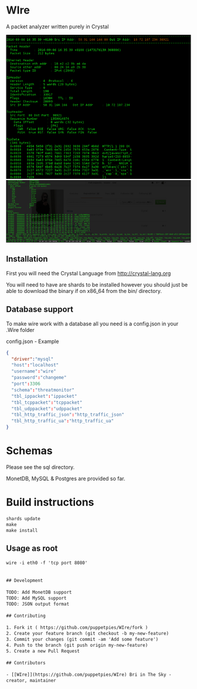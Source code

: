 # WIre

A packet analyzer written purely in Crystal

![Wire](https://raw.githubusercontent.com/puppetpies/WIre/b62dfa0975a53d2465de788db09e660d11917e52/demos/Wire.png)
![Wire-tcpdata](https://raw.githubusercontent.com/puppetpies/WIre/dbbackends/demos/Wire-tcpdata.png)

## Installation

First you will need the Crystal Language from http://crystal-lang.org

You will need to have are shards to be installed however you should just be able to download the binary if on x86_64
from the bin/ directory.


## Database support

To make wire work with a database all you need is a config.json in your .Wire folder

config.json - Example

```json
{
  "driver":"mysql"
  "host":"localhost"
  "username":"wire"
  "password":"changeme"
  "port":3306
  "schema":"threatmonitor"
  "tbl_ippacket":"ippacket"
  "tbl_tcppacket":"tcppacket"
  "tbl_udppacket":"udppacket"
  "tbl_http_traffic_json":"http_traffic_json"
  "tbl_http_traffic_ua":"http_traffic_ua"
}
```

# Schemas

Please see the sql directory.

MonetDB, MySQL & Postgres are provided so far.

# Build instructions

```
shards update
make
make install
```

## Usage as root
```
wire -i eth0 -f 'tcp port 8080'


## Development

TODO: Add MonetDB support
TODO: Add MySQL support
TODO: JSON output format

## Contributing

1. Fork it ( https://github.com/puppetpies/WIre/fork )
2. Create your feature branch (git checkout -b my-new-feature)
3. Commit your changes (git commit -am 'Add some feature')
4. Push to the branch (git push origin my-new-feature)
5. Create a new Pull Request

## Contributors

- [[WIre]](https://github.com/puppetpies/WIre) Bri in The Sky - creator, maintainer
